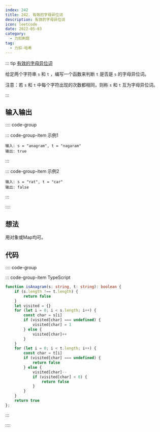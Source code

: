 ```yaml
---
index: 242
title: 242. 有效的字母异位词
description: 有效的字母异位词
icon: leetcode
date: 2022-05-03
category:
  - 力扣刷题
tag:
  - 力扣-哈希
---
```


::: tip <a href="https://leetcode-cn.com/problems/valid-anagram/" target="_blank">有效的字母异位词</a> <Badge text="简单" type="tip"/>

给定两个字符串 `s` 和 `t` ，编写一个函数来判断 `t` 是否是 `s` 的字母异位词。

注意：若 `s` 和 `t` 中每个字符出现的次数都相同，则称 `s` 和 `t` 互为字母异位词。

:::

## 输入输出

:::: code-group

::: code-group-item 示例1


```
输入: s = "anagram", t = "nagaram"
输出: true
```

:::

::: code-group-item 示例2


```
输入: s = "rat", t = "car"
输出: false 
```

:::

::::

## 想法

用对象或Map均可。

## 代码

:::: code-group

::: code-group-item TypeScript

```ts
function isAnagram(s: string, t: string): boolean {
    if (s.length !== t.length) {
        return false
    }
    let visited = {}
    for (let i = 0; i < s.length; i++) {
        const char = s[i]
        if (visited[char] === undefined) {
            visited[char] = 1
        } else {
            visited[char]++
        }
    }
    for (let i = 0; i < t.length; i++) {
        const char = t[i]
        if (visited[char] === undefined) {
            return false
        } else {
            visited[char]--
            if (visited[char] < 0) {
                return false
            }
        }
    }
    return true
};
```

:::

::::